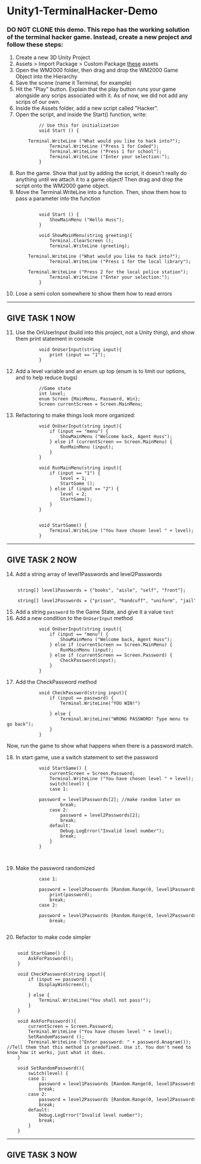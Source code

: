 # Unity1-TerminalHacker-Demo

### DO NOT CLONE this demo. This repo has the working solution of the terminal hacker game.  Instead, create a new project and follow these steps:

1. Create a new 3D Unity Project
2. Assets > Import Package > Custom Package [these](https://drive.google.com/open?id=1_0dUHQ9KFmEfOyo2VTyzJjP1_0q5wjiR) assets
3. Open the WM2000 folder, then drag and drop the WM2000 Game Object into the Hierarchy
4. Save the scene (name it Terminal, for example)
5. Hit the "Play" button. Explain that the play button runs your game alongside any scrips associated with it. As of now, we did not add any scrips of our own.
6. Inside the Assets folder, add a new script called "Hacker".
7. Open the script, and inside the Start() function, write:

```
		    // Use this for initialization
		    void Start () {
		        Terminal.WriteLine ("What would you like to hack into?");
		        Terminal.WriteLine ("Press 1 for Coded");
		        Terminal.WriteLine ("Press 1 for school");
		        Terminal.WriteLine ("Enter your selection:");
		    }
```
		
8. Run the game. Show that just by adding the script, it doesn't really do anything until we attach it to a game object! Then drag and drop the script onto the WM2000 game object.
9. Move the Terminal.WriteLine into a function. Then, show them how to pass a parameter into the function

```

		    void Start () {
		        ShowMainMenu ("Hello Huss");
		    }
		
		    void ShowMainMenu(string greeting){
		        Terminal.ClearScreen ();
		        Terminal.WriteLine (greeting);
		        Terminal.WriteLine ("What would you like to hack into?");
		        Terminal.WriteLine ("Press 1 for the local library");
		        Terminal.WriteLine ("Press 2 for the local police station");
		        Terminal.WriteLine ("Enter your selection:");
		    }
```
		   
		
10. Lose a semi colon somewhere to show them how to read errors
------------------------------------------------------------------
GIVE TASK 1 NOW 
------------------------------------------------------------------
11. Use the OnUserInput (build into this project, not a Unity thing), and show them print statement in console
```
		    void OnUserInput(string input){
		        print (input == "1");
		    }
```
		
12. Add a level variable and an enum up top (enum is to limit our options, and to help reduce bugs)
```
		    //Game state
		    int level;
		    enum Screen {MainMenu, Password, Win};
		    Screen currentScreen = Screen.MainMenu;
```
		
13. Refactoring to make things look more organized:

```
		    void OnUserInput(string input){
		        if (input == "menu") {
		            ShowMainMenu ("Welcome back, Agent Huss");
		        } else if (currentScreen == Screen.MainMenu) {
		            RunMainMenu (input);
		        }
		    }
		
		    void RunMainMenu(string input){
		        if (input == "1") {
		            level = 1;
		            StartGame ();
		        } else if (input == "2") {
		            level = 2;
		            StartGame();
		        }
		    }
		
		
		    void StartGame() {
		        Terminal.WriteLine ("You have chosen level " + level);
		    } 
```
--------------------------------------------------------------------------------
GIVE TASK 2 NOW
--------------------------------------------------------------------------------
14. Add a string array of level1Passwords and level2Passwords
```
		    string[] level1Passwords = {"books", "aisle", "self", "front"};
		    string[] level2Passwords = {"prison", "handcuff", "uniform", "jail"} 
```
		
15. Add a string `password` to the Game State, and give it a value `test`
16. Add a new condition to the `OnUserInput` method

```
		    void OnUserInput(string input){
		        if (input == "menu") {
		            ShowMainMenu ("Welcome back, Agent Huss");
		        } else if (currentScreen == Screen.MainMenu) {
		            RunMainMenu (input);
		        } else if (currentScreen == Screen.Password) {
		            CheckPassword(input);
		        }
		    } 
```

17. Add the CheckPassword method
```
		    void CheckPassword(string input){
		        if (input == password) {
		            Terminal.WriteLine("YOU WIN!")
		
		        } else {
		            Terminal.WriteLine("WRONG PASSWORD! Type menu to go back");
		        }
		    }		  
```

Now, run the game to show what happens when there is a password match. 
		 
18. In start game, use a switch statement to set the password

```
		    void StartGame() {
		        currentScreen = Screen.Password;
		        Terminal.WriteLine ("You have chosen level " + level);
		        switch(level) {
		        case 1: 
		            password = level1Passwords[2]; //make random later on
		            break;
		        case 2:
		            password = level2Passwords[2];
		            break;
		        default:
		            Debug.LogError("Invalid level number");
		            break;
		        }
		    } 
```
		     
		
19. Make the password randomized

```
	        case 1: 
	            password = level1Passwords [Random.Range(0, level1Passwords.Length)]; //make random later on
	            print(password);
	            break;
	        case 2:
	            password = level2Passwords [Random.Range(0, level2Passwords.Length)];
	            break;
		    
```

20. Refactor to make code simpler

```

    void StartGame() {
        AskForPassword();
    }

    void CheckPassword(string input){
        if (input == password) {
            DisplayWinScreen();

        } else {
            Terminal.WriteLine("You shall not pass!");
        }
    }

    void AskForPassword(){
        currentScreen = Screen.Password;
        Terminal.WriteLine ("You have chosen level " + level);
        SetRandomPassword ();
        Terminal.WriteLine ("Enter password: " + password.Anagram()); //Tell them that this method is predefined. Use it. You don't need to know how it works, just what it does.
    }

    void SetRandomPassword(){
        switch(level) {
        case 1: 
            password = level1Passwords [Random.Range(0, level1Passwords.Length)]; //make random later on
            break;
        case 2:
            password = level2Passwords [Random.Range(0, level2Passwords.Length)];
            break;
        default:
            Debug.LogError("Invalid level number");
            break;
        }
    }
 ```
 
--------------------------------------------------------------------------------
GIVE TASK 3 NOW
--------------------------------------------------------------------------------
